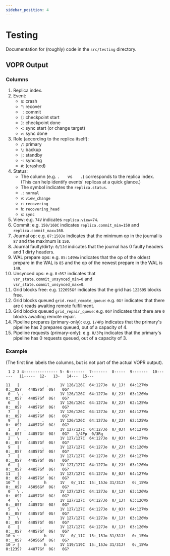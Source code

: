 ```yaml
---
sidebar_position: 4
---
```


# Testing

Documentation for (roughly) code in the `src/testing` directory.

## VOPR Output

### Columns

1. Replica index.
2. Event:
    - `$`: crash
    - `^`: recover
    - ` `: commit
    - `[`: checkpoint start
    - `]`: checkpoint done
    - `<`: sync start (or change target)
    - `>`: sync done
3. Role (according to the replica itself):
    - `/`: primary
    - `\`: backup
    - `|`: standby
    - `~`: syncing
    - `#`: (crashed)
4. Status:
    - The column (e.g. `.   ` vs `   .`) corresponds to the replica index. (This can help identify events' replicas at a quick glance.)
    - The symbol indicates the `replica.status`.
    - `.`: `normal`
    - `v`: `view_change`
    - `r`: `recovering`
    - `h`: `recovering_head`
    - `s`: `sync`
5. View: e.g. `74V` indicates `replica.view=74`.
6. Commit: e.g. `150/160C` indicates `replica.commit_min=150` and `replica.commit_max=160`.
7. Journal op: e.g. `87:150Jo` indicates that the minimum op in the journal is `87` and the maximum is `150`.
8. Journal faulty/dirty: `0/1Jd` indicates that the journal has 0 faulty headers and 1 dirty headers.
9. WAL prepare ops: e.g. `85:149Wo` indicates that the op of the oldest prepare in the WAL is `85` and the op of the newest prepare in the WAL is `149`.
10. Unsynced ops: e.g. `0:0S?` indicates that `vsr_state.commit_unsynced_min=0` and `vsr_state.commit_unsynced_max=0`.
11. Grid blocks free: e.g. `122695Gf` indicates that the grid has `122695` blocks free.
12. Grid blocks queued `grid.read_remote_queue`: e.g. `0G!` indicates that there are `0` reads awaiting remote fulfillment.
13. Grid blocks queued `grid_repair_queue`: e.g. `0G?` indicates that there are `0` blocks awaiting remote repair.
14. Pipeline prepares (primary-only): e.g. `1/4Pp` indicates that the primary's pipeline has 2 prepares queued, out of a capacity of 4.
15. Pipeline requests (primary-only): e.g. `0/3Pq` indicates that the primary's pipeline has 0 requests queued, out of a capacity of 3.

### Example

(The first line labels the columns, but is not part of the actual VOPR output).

```
 1 2 3 4--------------- 5- 6-------  7-------  8-----  9-------  10------   11-----  12-   13-   14---  15---

11   |            .     1V 126/126C  64:127Jo  0/_1J!  64:127Wo   0:__0S?   44857Gf  0G!   0G?
 0   \ .                1V 126/126C  64:127Jo  0/_2J!  63:126Wo   0:__0S?   44857Gf  0G!   0G?
 6   |       .          1V 126/126C  64:127Jo  0/_2J!  62:125Wo   0:__0S?   44857Gf  0G!   0G?
 7   |        .         1V 126/126C  64:127Jo  0/_2J!  64:127Wo   0:__0S?   44857Gf  0G!   0G?
 9   |          .       1V 126/126C  64:127Jo  0/_2J!  62:125Wo   0:__0S?   44857Gf  0G!   0G?
 1   /  .               1V 127/127C  64:127Jo  0/_0J!  64:127Wo   0:__0S?   44857Gf  0G!   0G?   1/4Pp  0/3Rq
 2   \   .              1V 127/127C  64:127Jo  0/_0J!  64:127Wo   0:__0S?   44857Gf  0G!   0G?
 9   |          .       1V 127/127C  64:127Jo  0/_2J!  63:126Wo   0:__0S?   44857Gf  0G!   0G?
 7   |        .         1V 127/127C  64:127Jo  0/_2J!  64:127Wo   0:__0S?   44857Gf  0G!   0G?
 6   |       .          1V 127/127C  64:127Jo  0/_2J!  63:126Wo   0:__0S?   44857Gf  0G!   0G?
11   |            .     1V 127/127C  64:127Jo  0/_0J!  64:127Wo   0:__0S?   44857Gf  0G!   0G?
10 ^ |           h      1V   0/_11C  15:_15Jo 31/31J!   0:_15Wo   0:__0S?   45056Gf  0G!   0G?
 0   \ .                1V 127/127C  64:127Jo  0/_1J!  63:126Wo   0:__0S?   44857Gf  0G!   0G?
 4   \     .            1V 127/127C  64:127Jo  0/_1J!  63:126Wo   0:__0S?   44857Gf  0G!   0G?
 5   \      .           1V 127/127C  64:127Jo  0/_0J!  64:127Wo   0:__0S?   44857Gf  0G!   0G?
 3   \    .             1V 127/127C  64:127Jo  0/_1J!  63:126Wo   0:__0S?   44857Gf  0G!   0G?
 8   |         .        1V 127/127C  64:127Jo  0/_1J!  63:126Wo   0:__0S?   44857Gf  0G!   0G?
10 < ~           h      1V   0/_11C  15:_15Jo 31/31J!   0:_15Wo   0:__0S?   45056Gf  0G!   0G?
10 > |           h      1V 119/119C  15:_15Jo 31/31J!   0:_15Wo   0:123S?   44877Gf  0G!   0G?
```
